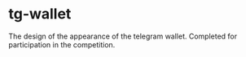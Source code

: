# tg-wallet
The design of the appearance of the telegram wallet. Completed for participation in the competition.
